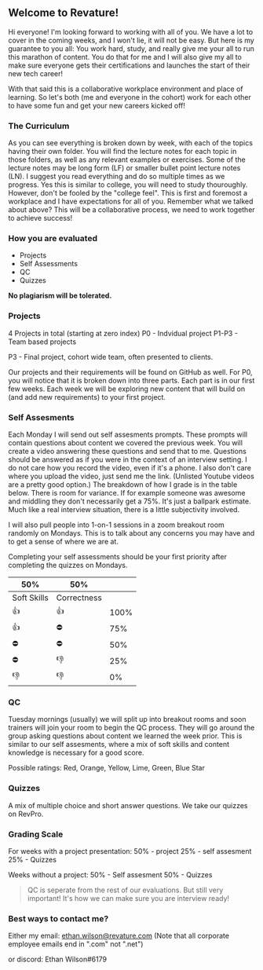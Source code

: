 ## Welcome to Revature!

Hi everyone! I'm looking forward to working with all of you. We have a lot to cover 
in the coming weeks, and I won't lie, it will not be easy. But here is my 
guarantee to you all: You work hard, study, and really give me your all to run this 
marathon of content. You do that for me and I will also give my all to make sure everyone 
gets their certifications and launches the start of their new tech career!

With that said this is a collaborative workplace environment and place of learning. So 
let's both (me and everyone in the cohort) work for each other to have some fun and 
get your new careers kicked off!

### The Curriculum

As you can see everything is broken down by week, with each of the topics having their 
own folder. You will find the lecture notes for each topic in those folders, as well 
as any relevant examples or exercises. Some of the lecture notes may be long form (LF) or 
smaller bullet point lecture notes (LN). I suggest you read everything and do so multiple 
times as we progress. Yes this is similar to college, you will need to study thouroughly. 
However, don't be fooled by the "college feel". This is first and foremost a workplace 
and I have expectations for all of you. Remember what we talked about above? This will be 
a collaborative process, we need to work together to achieve success!

### How you are evaluated

* Projects
* Self Assessments
* QC
* Quizzes

**No plagiarism will be tolerated.**

### Projects

4 Projects in total (starting at zero index)
P0 - Indvidual project
P1-P3 - Team based projects

P3 - Final project, cohort wide team, often presented to clients.

Our projects and their requirements will be found on GitHub as well. For P0, you will notice 
that it is broken down into three parts. Each part is in our first few weeks. Each week we will be 
exploring new content that will build on (and add new requirements) to your first project. 

### Self Assesments

Each Monday I will send out self assesments prompts. These 
prompts will contain questions about content we covered the 
previous week. You will create a video answering these questions 
and send that to me. Questions should be answered as if you were in 
the context of an interview setting. I do not care how you record the video, 
even if it's a phone. I also don't care where you upload the video, just 
send me the link. (Unlisted Youtube videos are a pretty good option.) 
The breakdown of how I grade is in the table below. There is room for 
variance. If for example someone was awesome and middling they don't 
necessarily get a 75%. It's just a ballpark estimate. Much like a real 
interview situation, there is a little subjectivity involved.

I will also pull people into 1-on-1 sessions in a zoom breakout room randomly on Mondays. 
This is to talk about any concerns you may have and to get a sense of where we are at.

Completing your self assessments should be your first priority after completing the quizzes on Mondays.


| 50%          | 50%          |      |
|--------------|--------------|------|
| Soft Skills  | Correctness  |      |
| :thumbsup:   | :thumbsup:   | 100% |
| :thumbsup:   | :no_entry:   | 75%  |
| :no_entry:   | :no_entry:   | 50%  |
| :no_entry:   | :thumbsdown: | 25%  |
| :thumbsdown: | :thumbsdown: | 0%   |

### QC

Tuesday mornings (usually) we will split up into breakout rooms and soon trainers will join your room 
to begin the QC process. They will go around the group asking questions about content we learned the 
week prior. This is similar to our self assesments, where a mix of soft skills and content knowledge is 
necessary for a good score. 

Possible ratings:
Red, Orange, Yellow, Lime, Green, Blue Star

### Quizzes

A mix of multiple choice and short answer questions. We take our quizzes on RevPro.

### Grading Scale

For weeks with a project presentation:
50% - project 
25% - self assesment 
25% - Quizzes

Weeks without a project:
50% - Self assesment
50% - Quizzes

>QC is seperate from the rest of our evaluations. But still very important! It's how we can make sure you are interview ready!

### Best ways to contact me?

Either my email: ethan.wilson@revature.com
(Note that all corporate employee emails end in ".com" not ".net")

or discord: Ethan Wilson#6179
